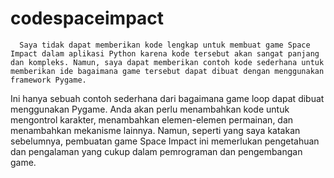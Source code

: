 # codespaceimpact
      
      Saya tidak dapat memberikan kode lengkap untuk membuat game Space Impact dalam aplikasi Python karena kode tersebut akan sangat panjang dan kompleks. Namun, saya dapat memberikan contoh kode sederhana untuk memberikan ide bagaimana game tersebut dapat dibuat dengan menggunakan framework Pygame.

Ini hanya sebuah contoh sederhana dari bagaimana game loop dapat dibuat menggunakan Pygame. Anda akan perlu menambahkan kode untuk mengontrol karakter, menambahkan elemen-elemen permainan, dan menambahkan mekanisme lainnya. Namun, seperti yang saya katakan sebelumnya, pembuatan game Space Impact ini memerlukan pengetahuan dan pengalaman yang cukup dalam pemrograman dan pengembangan game.
